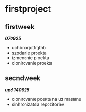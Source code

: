 # firstproject
## firstweek
***070925***
- uchbnprjctfrgthb
- szodanie proekta
- izmenenie proekta
- clonirovanie proekta



## secndweek
***upd 140925***

- clonirovanie poekta na ud mashinu
- sinhronizatsia repozitoriev

